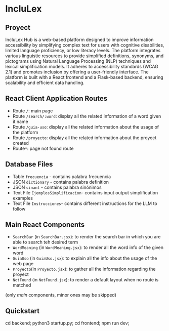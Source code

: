 # IncluLex

## Proyect

IncluLex Hub is a web-based platform designed to improve information accessibility by simplifying complex text for users with cognitive disabilities, limited language proficiency, or low literacy levels. The platform integrates various linguistic resources to provide simplified definitions, synonyms, and pictograms using Natural Language Processing (NLP) techniques and lexical simplification models. It adheres to accessibility standards (WCAG 2.1) and promotes inclusion by offering a user-friendly interface. The platform is built with a React frontend and a Flask-based backend, ensuring scalability and efficient data handling.

## React Client Application Routes

- Route `/`: main page
- Route `/search/:word`: display all the related information of a word given it name
- Route `/guia-uso`: display all the related information about the usage of the platform
- Route `/proyecto`: display all the related information about the proyect created
- Route`*`: page not found route

## Database Files

- Table `frecuencia` - contains palabra frecuencia
- JSON `dictionary` - contains palabra definition
- JSON `sinant` - contains palabra sinónimos
- Text File `EjemplosSimplificacion`- contains input output simplification examples
- Text File `Instrucciones`- contains different instructions for the LLM to follow

## Main React Components

- `SearchBar` (in `SearchBar.jsx`): to render the search bar in which you are able to search teh desired term
- `WordMeaning` (in `WordMeaning.jsx`): to render all the word info of the given word
- `GuiaUso` (in `GuiaUso.jsx`): to explain all the info about the usage of the web page
- `Proyecto`(in `Proyecto.jsx`): to gather all the information regarding the proyect
- `NotFound` (in `NotFound.jsx`):  to render a default layout when no route is matched

(only _main_ components, minor ones may be skipped)

## Quickstart

cd backend; python3 startup.py;
cd frontend; npm run dev;
